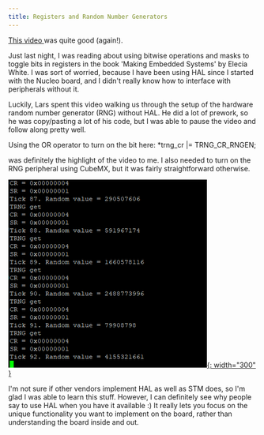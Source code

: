 ```yaml
---
title: Registers and Random Number Generators
---
```



<a href="https://www.youtube.com/watch?v=EFjRXGrDehM&list=PLVfOnriB1RjWT_fBzzqsrNaZRPnDgboNI&index=12">This video </a> was quite good (again!).

Just last night, I was reading about using bitwise operations and masks to toggle bits in registers in the book 'Making Embedded Systems' by Elecia White.
I was sort of worried, because I have been using HAL since I started with the Nucleo board, and I didn't really know how to interface with peripherals without it.

Luckily, Lars spent this video walking us through the setup of the hardware random number generator (RNG) without HAL. He did a lot of prework, so he was copy/pasting
a lot of his code, but I was able to pause the video and follow along pretty well. 

Using the OR operator to turn on the bit here:
    *trng_cr |= TRNG_CR_RNGEN;

was definitely the highlight of the video to me. I also needed to turn on the RNG peripheral using CubeMX, but it was fairly straightforward otherwise.

[![RNG output](/assets/posts/2025-05-22-registers_and_random_number_generators/rng_output.PNG){: width="300" }](/assets/posts/2025-05-22-registers_and_random_number_generators/rng_output.PNG)

I'm not sure if other vendors implement HAL as well as STM does, so I'm glad I was able to learn this stuff. However, I can definitely see why people say to use HAL
when you have it available :)
It really lets you focus on the unique functionality you want to implement on the board, rather than understanding the board inside and out.